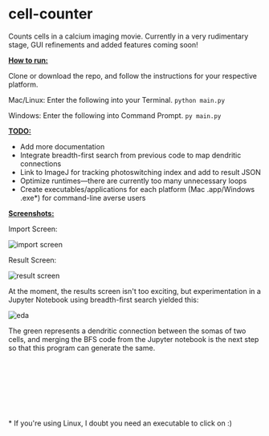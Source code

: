 
# cell-counter

Counts cells in a calcium imaging movie. Currently in a very rudimentary stage, GUI refinements and added features coming soon!

<u>**How to run:**</u>

Clone or download the repo, and follow the instructions for your respective platform.

Mac/Linux: Enter the following into your Terminal.
`python main.py`

Windows: Enter the following into Command Prompt.
`py main.py`

<u>**TODO:**</u>
- Add more documentation
- Integrate breadth-first search from previous code to map dendritic connections
- Link to ImageJ for tracking photoswitching index and add to result JSON
- Optimize runtimes—there are currently too many unnecessary loops
- Create executables/applications for each platform (Mac .app/Windows .exe\*) for command-line averse users

<u>**Screenshots:**</u>

Import Screen:

![import screen](https://i.imgur.com/TFPOL8y.png)

Result Screen:

![result screen](https://i.imgur.com/liLCy6w.png)

At the moment, the results screen isn't too exciting, but experimentation in a Jupyter Notebook using breadth-first search yielded this:

![eda](https://i.imgur.com/Dr7bNMq.png)

The green represents a dendritic connection between the somas of two cells, and merging the BFS code from the Jupyter notebook is the next step so that this program can generate the same.

\
\
\
\
\
\
\
\* If you're using Linux, I doubt you need an executable to click on :)
